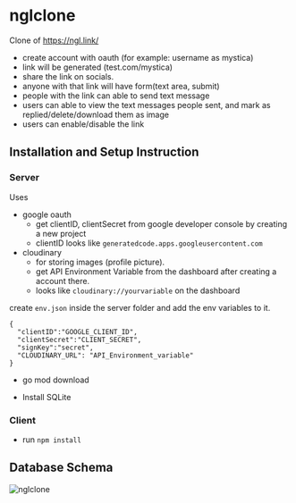 # nglclone
   Clone of https://ngl.link/
   
   - create account with oauth (for example: username as mystica) 
   - link will be generated (test.com/mystica)
   - share the link on socials. 
   - anyone with that link will have form(text area, submit)
   - people with the link can able to send text message
   - users can able to view the text messages people sent, and mark as replied/delete/download them as image
   - users can enable/disable the link

## Installation and Setup Instruction

### Server
Uses
-  google oauth 
   - get clientID, clientSecret from google developer console by creating a new project
   - clientID looks like ```generatedcode.apps.googleusercontent.com```
- cloudinary
   - for storing images (profile picture).
   - get API Environment Variable from the dashboard after creating a account there.
   - looks like ```cloudinary://yourvariable``` on the dashboard

create ```env.json``` inside the server folder and add the env variables to it.
```
{
  "clientID":"GOOGLE_CLIENT_ID",
  "clientSecret":"CLIENT_SECRET",
  "signKey":"secret",
  "CLOUDINARY_URL": "API_Environment_variable"
}
```

- go mod download

- Install SQLite

### Client
- run ```npm install```


## Database Schema
![nglclone](https://user-images.githubusercontent.com/45729256/219892477-75653890-c5e2-4773-aebe-d91cee4b2299.png)


